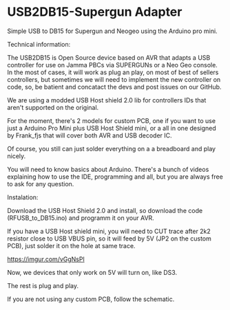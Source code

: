 # USB2DB15-Supergun Adapter
Simple USB to DB15 for Supergun and Neogeo using the Arduino pro mini.

Technical information:



The USB2DB15 is Open Source device based on AVR that adapts a USB controller for use on Jamma PBCs via SUPERGUNs or a Neo Geo console.
In the most of cases, it will work as plug an play, on most of best of sellers controllers, but sometimes we will need to implement the new controller on code, so, be batient and concatact the devs and post issues on our GitHub. 

We are using a modded USB Host shield 2.0 lib for controllers IDs that aren't supported on the original. 

For the moment, there's 2 models for custom PCB, one if you want to use just a Arduino Pro Mini plus USB Host Shield mini, or a all in one designed by Frank_fjs that will cover both AVR and USB decoder IC. 

Of course, you still can just solder everything on a a breadboard and play nicely. 

You will need to know basics about Arduino. There's a bunch of videos explaining how to use the IDE, programming and all, but you are always free to ask for any question.


Instalation:

Download the USB Host Shield 2.0 and install, so download the code (RFUSB_to_DB15.ino) and programm it on your AVR.  

If you have a USB Host shield mini, you will need to CUT trace after 2k2 resistor close to USB VBUS pin, so it will feed by 5V (JP2 on the custom PCB), just solder it on the hole at same trace. 

https://imgur.com/vGgNsPl

Now, we devices that only work on 5V will turn on, like DS3.


The rest is plug and play. 

If you are not using any custom PCB, follow the schematic.

